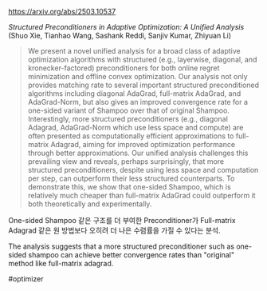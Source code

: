 https://arxiv.org/abs/2503.10537

*Structured Preconditioners in Adaptive Optimization: A Unified Analysis* (Shuo Xie, Tianhao Wang, Sashank Reddi, Sanjiv Kumar, Zhiyuan Li)

> We present a novel unified analysis for a broad class of adaptive optimization algorithms with structured (e.g., layerwise, diagonal, and kronecker-factored) preconditioners for both online regret minimization and offline convex optimization. Our analysis not only provides matching rate to several important structured preconditioned algorithms including diagonal AdaGrad, full-matrix AdaGrad, and AdaGrad-Norm, but also gives an improved convergence rate for a one-sided variant of Shampoo over that of original Shampoo. Interestingly, more structured preconditioners (e.g., diagonal Adagrad, AdaGrad-Norm which use less space and compute) are often presented as computationally efficient approximations to full-matrix Adagrad, aiming for improved optimization performance through better approximations. Our unified analysis challenges this prevailing view and reveals, perhaps surprisingly, that more structured preconditioners, despite using less space and computation per step, can outperform their less structured counterparts. To demonstrate this, we show that one-sided Shampoo, which is relatively much cheaper than full-matrix AdaGrad could outperform it both theoretically and experimentally.

One-sided Shampoo 같은 구조를 더 부여한 Preconditioner가 Full-matrix Adagrad 같은 원 방법보다 오히려 더 나은 수렴률을 가질 수 있다는 분석.

The analysis suggests that a more structured preconditioner such as one-sided shampoo can achieve better convergence rates than "original" method like full-matrix adagrad.

#optimizer 